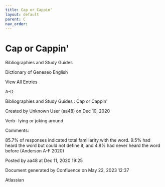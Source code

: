```yaml
---
title: Cap or Cappin'
layout: default
parent: C
nav_order:
---
```


# Cap or Cappin'

Bibliographies and Study Guides

Dictionary of Geneseo English

View All Entries

A-D

Bibliographies and Study Guides : Cap or Cappin'

Created by  Unknown User (aa48) on Dec 10, 2020

Verb- lying or joking around

Comments:

85.7% of responses indicated total familiarity with the word. 9.5% had heard the word but could not define it, and 4.8% had never heard the word before (Anderson A-F 2020)

Posted by aa48 at Dec 11, 2020 19:25

Document generated by Confluence on May 22, 2023 12:37

Atlassian

